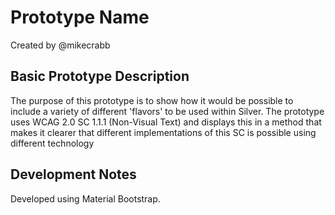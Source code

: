 # Prototype Name
Created by @mikecrabb

## Basic Prototype Description
The purpose of this prototype is to show how it would be possible to include a variety of different 'flavors' to be used within Silver. The prototype uses WCAG 2.0 SC 1.1.1 (Non-Visual Text) and displays this in a method that makes it clearer that different implementations of this SC is possible using different technology

## Development Notes
Developed using Material Bootstrap.
